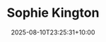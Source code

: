 ---
title: "Sophie Kington"
date: 2025-08-10T23:25:31+10:00
draft: false
photo: "/images/sophie.png"
position: "General Secretary"
role_types:
  - "Executive"
  - "NUS Delegate"
---